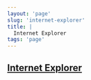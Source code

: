 ```yaml
---
layout: 'page'
slug: 'internet-explorer'
title: |
  Internet Explorer
tags: 'page'
---
```


<h2 class="text-3xl font-semibold mb-4"><a class="rounded-sm focus:outline-none focus:ring-2 focus:ring-offset-2 dark:focus:ring-offset-gray-900 dark:focus:ring-pink-400 focus:ring-pink-700" href="/pages/internet-explorer">Internet Explorer</a></h2>

<div class="space-y-3">

</div>


